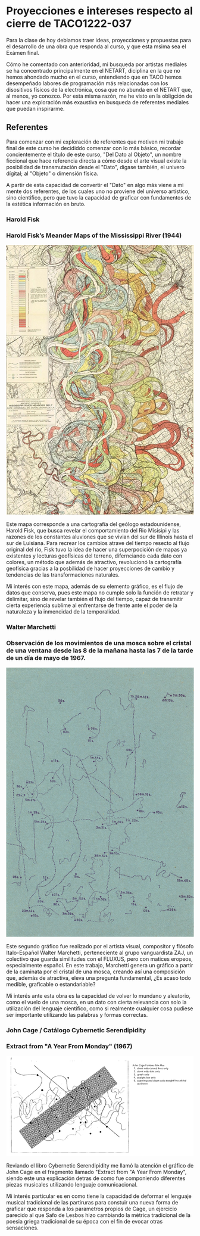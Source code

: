 # Proyecciones e intereses respecto al cierre de TACO1222-037

Para la clase de hoy debiamos traer ideas, proyecciones y propuestas para el desarrollo de una obra que responda al curso, y que esta msima sea el Exámen final.

Cómo he comentado con anterioridad, mi busqueda por artistas mediales se ha concentrado principalmente en el NETART, diciplina en la que no hemos ahondado mucho en el curso, entendiendo que en TACO 
hemos desempeñado labores de programación más relacionadas con los disositivos físicos de la electrónica, cosa que no abunda en el NETART que, al menos, yo conozco. Por esta misma razón, me he visto en la obligción
de hacer una exploración más exaustiva en busqueda de referentes mediales que puedan inspirarme.

## Referentes

Para comenzar con mi exploración de referentes que motiven mi trabajo final de este curso he decididdo comenzar con lo más básico, recordar concientemente el título de este curso, "Del Dato al Objeto",
un nombre ficcional que hace referencia directa a cómo desde el arte visual existe la posibilidad de transmutación desde el "Dato", digase también, el univero dígital; al "Objeto" o dimensión física.

A partir de esta capacidad de convertir el "Dato" en algo más viene a mi mente dos referentes, de los cuales uno no proviene del universo artístico, sino cientifico, pero que tuvo la capacidad de graficar con fundamentos de la 
estética información en bruto.

### Harold Fisk
### Harold Fisk’s Meander Maps of the Mississippi River (1944)

![Harold Fisk’s Meander Maps of the Mississippi River (1944)](ImagenesClase09/MisisipiFisk.jpg)

Este mapa corresponde a una cartografía del geólogo estadounidense, Harold Fisk, que busca revelar el comportamiento del Rio Misisipi y las razones de los constantes aluviones que se vivian del sur 
de Illinois hasta el sur de Luisiana. Para recrear los cambios atrave del tiempo resecto al flujo original del río, Fisk tuvo la idea de hacer una superpocición de mapas ya existentes y lecturas geofísicas del terreno, difernciando
cada dato con colores, un método que además de atractivo, revolucionó la cartografía geofísica gracias a la posbilidad de hacer proyecciones de cambio y tendencias de las transformaciones naturales.

Mi interés con este mapa, además de su elemento gráfico, es el flujo de datos que conserva, pues este mapa no cumple solo la función de retratar y delimitar, sino de revelar también el flujo del tiempo, 
capaz de transmitir cierta experiencia sublime al enfrentarse de frente ante el poder de la naturaleza y la inmencidad de la temporalidad.

### Walter Marchetti
### Observación de los movimientos de una mosca sobre el cristal de una ventana desde las 8 de la mañana hasta las 7 de la tarde de un día de mayo de 1967.

![Observación de los movimientos de una mosca sobre el cristal de una ventana desde las 8 de la mañana hasta las 7 de la tarde de un día de mayo de 1967](ImagenesClase09/MoscaMarchetti.jpg)

Este segundo gráfico fue realizado por el artista visual, compositor y flósofo Italo-Español Walter Marchetti, perteneciente al grupo vanguardista ZAJ, un colectivo que guarda similitudes con el FLUXUS, pero con 
matices eropeos, especialmente español.
En este trabajo, Marchetti genera un gráfico a partir de la caminata por el cristal de una mosca, creando así una composición que, además de atractiva, eleva una pregunta fundamental, ¿Es acaso todo medible, graficable o 
estandariable?

Mi interés ante esta obra es la capacidad de volver lo mundano y aleatorio, como el vuelo de una mosca, en un dato con cierta relevancia con solo la utilización del lenguaje científico, como si realmente 
cualquier cosa pudiese ser importante utilizando las palabras y formas correctas.

### John Cage / Catálogo Cybernetic Serendipidity
### Extract from "A Year From Monday" (1967)

![A Year From Monday (1944)](ImagenesClase09/GraficoCage.png)

Reviando el libro Cybernetic Serendipidity me llamó la atención el gráfico de John Cage en el fragmento llamado "Extract from "A Year From Monday", siendo este una explicación detras de como fue componiendo diferentes piezas musicales utilizando lenguaje comunicacional. 

Mi interés particular es en como tiene la capacidad de deformar el lenguaje musical tradicional de las partiruras para constuir una nueva forma de graficar que responda a los parametros propios de Cage, un ejercicio parecido al que Safo de Lesbos hizo cambiando la métrica tradicional de la poesia griega tradicional de su época con el fin de evocar otras sensaciones.
